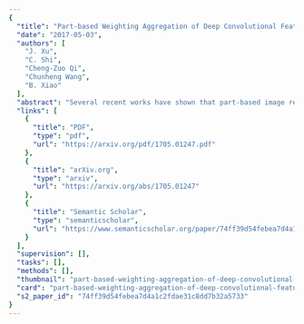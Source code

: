 ```yaml
---
{
  "title": "Part-based Weighting Aggregation of Deep Convolutional Features for Image Retrieval",
  "date": "2017-05-03",
  "authors": [
    "J. Xu",
    "C. Shi",
    "Cheng-Zuo Qi",
    "Chunheng Wang",
    "B. Xiao"
  ],
  "abstract": "Several recent works have shown that part-based image representation provides state-of-the-art performance for fine-grained categorization. Moreover, it has also been shown that image global representation generated by aggregating deep convolutional features provides excellent performance for image retrieval. In this paper we propose a novel aggregation method, which utilizes the information of retrieval object parts. The proposed part-based weighting aggregation (PWA) method utilizes the normalized feature maps as part detectors to weight and aggregate the convolutional features. The part detectors which are selected by the unsupervised method highlight the discriminative parts of objects and effectively suppress the noise of background. We experiment on five public standard datasets for image retrieval. Our unsupervised PWA method outperforms the state-of-the-art approaches based on pre-trained networks and achieves comparable accuracy with the fine-tuned methods. It is worth noting that our unsupervised method is very suitable and effective for the situation where the annotated training dataset is difficult to collect.",
  "links": [
    {
      "title": "PDF",
      "type": "pdf",
      "url": "https://arxiv.org/pdf/1705.01247.pdf"
    },
    {
      "title": "arXiv.org",
      "type": "arxiv",
      "url": "https://arxiv.org/abs/1705.01247"
    },
    {
      "title": "Semantic Scholar",
      "type": "semanticscholar",
      "url": "https://www.semanticscholar.org/paper/74ff39d54febea7d4a1c2fdae31c8dd7b32a5733"
    }
  ],
  "supervision": [],
  "tasks": [],
  "methods": [],
  "thumbnail": "part-based-weighting-aggregation-of-deep-convolutional-features-for-image-retrieval-thumb.jpg",
  "card": "part-based-weighting-aggregation-of-deep-convolutional-features-for-image-retrieval-card.jpg",
  "s2_paper_id": "74ff39d54febea7d4a1c2fdae31c8dd7b32a5733"
}
---
```



